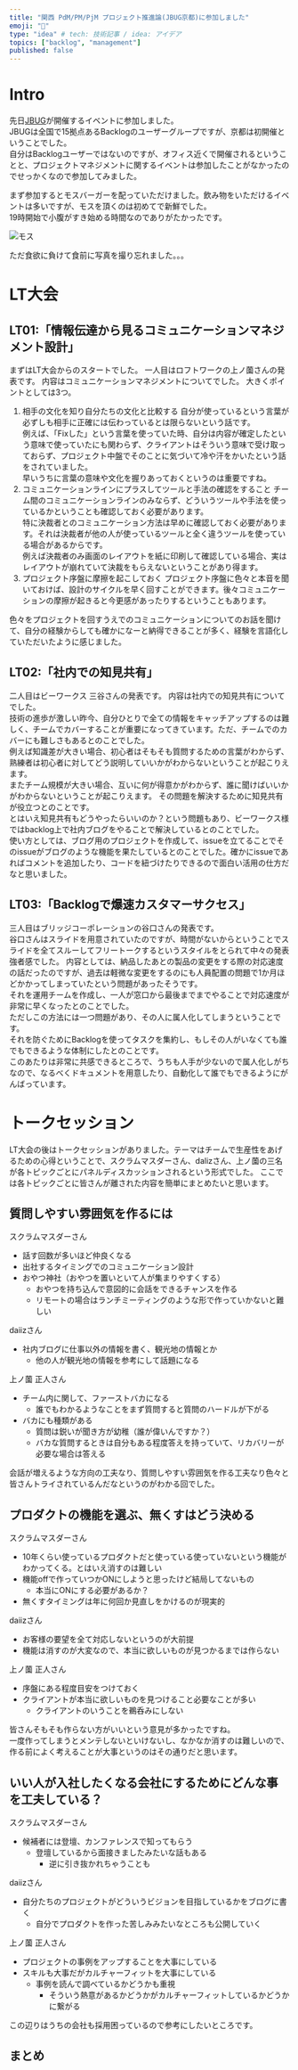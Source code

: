 ```yaml
---
title: "関西 PdM/PM/PjM プロジェクト推進論(JBUG京都)に参加しました"
emoji: "🐞"
type: "idea" # tech: 技術記事 / idea: アイデア
topics: ["backlog", "management"]
published: false
---
```


# Intro
先日[JBUG](https://jbug.connpass.com/)が開催するイベントに参加しました。  
JBUGは全国で15拠点あるBacklogのユーザーグループですが、京都は初開催ということでした。  
自分はBacklogユーザーではないのですが、オフィス近くで開催されるということと、プロジェクトマネジメントに関するイベントは参加したことがなかったのでせっかくなので参加してみました。  

まず参加するとモスバーガーを配っていただけました。飲み物をいただけるイベントは多いですが、モスを頂くのは初めてで新鮮でした。  
19時開始で小腹がすき始める時間なのでありがたかったです。

![モス](https://storage.googleapis.com/zenn-user-upload/f936a86fdffe-20231010.jpg)

ただ食欲に負けて食前に写真を撮り忘れました。。。

# LT大会
## LT01:「情報伝達から見るコミュニケーションマネジメント設計」
まずはLT大会からのスタートでした。
一人目はロフトワークの上ノ薗さんの発表です。
内容はコミュニケーションマネジメントについてでした。
大きくポイントとしては3つ。
1. 相手の文化を知り自分たちの文化と比較する
自分が使っているという言葉が必ずしも相手に正確には伝わっているとは限らないという話です。  
例えば、「Fixした」という言葉を使っていた時、自分は内容が確定したという意味で使っていたにも関わらず、クライアントはそういう意味で受け取っておらず、プロジェクト中盤でそのことに気づいて冷や汗をかいたという話をされていました。  
早いうちに言葉の意味や文化を握りあっておくというのは重要ですね。
2. コミュニケーションラインにプラスしてツールと手法の確認をすること
チーム間のコミュニケーションラインのみならず、どういうツールや手法を使っているかということも確認しておく必要があります。  
特に決裁者とのコミュニケーション方法は早めに確認しておく必要があります。それは決裁者が他の人が使っているツールと全く違うツールを使っている場合があるからです。  
例えば決裁者のみ画面のレイアウトを紙に印刷して確認している場合、実はレイアウトが崩れていて決裁をもらえないということがあり得ます。
3. プロジェクト序盤に摩擦を起こしておく
プロジェクト序盤に色々と本音を聞いておけば、設計のサイクルを早く回すことができます。後々コミュニケーションの摩擦が起きると今更感があったりするということもあります。

色々をプロジェクトを回すうえでのコミュニケーションについてのお話を聞けて、自分の経験からしても確かになーと納得できることが多く、経験を言語化していただいたように感じました。

## LT02:「社内での知見共有」
二人目はビーワークス 三谷さんの発表です。
内容は社内での知見共有についてでした。  
技術の進歩が激しい昨今、自分ひとりで全ての情報をキャッチアップするのは難しく、チームでカバーすることが重要になってきています。ただ、チームでのカバーにも難しさもあるとのことでした。  
例えば知識差が大きい場合、初心者はそもそも質問するための言葉がわからず、熟練者は初心者に対してどう説明していいかがわからないということが起こりえます。  
またチーム規模が大きい場合、互いに何が得意かがわからず、誰に聞けばいいかがわからないということが起こりえます。
その問題を解決するために知見共有が役立つとのことです。  
とはいえ知見共有もどうやったらいいのか？という問題もあり、ビーワークス様ではbacklog上で社内ブログをやることで解決しているとのことでした。  
使い方としては、ブログ用のプロジェクトを作成して、issueを立てることでそのissueがブログのような機能を果たしているとのことでした。確かにissueであればコメントを追加したり、コードを紐づけたりできるので面白い活用の仕方だなと思いました。

## LT03:「Backlogで爆速カスタマーサクセス」
三人目はブリッジコーポレーションの谷口さんの発表です。  
谷口さんはスライドを用意されていたのですが、時間がないからということでスライドを全てスルーしてフリートークするというスタイルをとられて中々の発表強者感でした。
内容としては、納品したあとの製品の変更をする際の対応速度の話だったのですが、過去は軽微な変更をするのにも人員配置の問題で1か月ほどかかってしまっていたという問題があったそうです。  
それを運用チームを作成し、一人が窓口から最後までまでやることで対応速度が非常に早くなったとのことでした。  
ただしこの方法には一つ問題があり、その人に属人化してしまうということです。  
それを防ぐためにBacklogを使ってタスクを集約し、もしその人がいなくても誰でもできるような体制にしたとのことです。  
このあたりは非常に共感できるところで、うちも人手が少ないので属人化しがちなので、なるべくドキュメントを用意したり、自動化して誰でもできるようにがんばっています。

# トークセッション
LT大会の後はトークセッションがありました。テーマはチームで生産性をあげるための心得ということで、スクラムマスダーさん、dalizさん、上ノ薗の三名が各トピックごとにパネルディスカッションされるという形式でした。
ここでは各トピックごとに皆さんが離された内容を簡単にまとめたいと思います。

## 質問しやすい雰囲気を作るには
スクラムマスダーさん
- 話す回数が多いほど仲良くなる
- 出社するタイミングでのコミュニケーション設計
- おやつ神社（おやつを置いといて人が集まりやすくする）
  - おやつを持ち込んで意図的に会話をできるチャンスを作る
  - リモートの場合はランチミーティングのような形で作っていかないと難しい

daiizさん
- 社内ブログに仕事以外の情報を書く、観光地の情報とか
  - 他の人が観光地の情報を参考にして話題になる

上ノ薗 正人さん
- チーム内に関して、ファーストバカになる
  - 誰でもわかるようなことをまず質問すると質問のハードルが下がる
- バカにも種類がある
  - 質問は鋭いが聞き方が幼稚（誰が偉いんですか？）
  - バカな質問するときは自分もある程度答えを持っていて、リカバリーが必要な場合は答える

会話が増えるような方向の工夫なり、質問しやすい雰囲気を作る工夫なり色々と皆さんトライされているんだなというのがわかる回でした。  


## プロダクトの機能を選ぶ、無くすはどう決める
スクラムマスダーさん
- 10年くらい使っているプロダクトだと使っている使っていないという機能がわかってくる。とはいえ消すのは難しい
- 機能offで作っていつかONにしようと思ったけど結局してないもの
  - 本当にONにする必要があるか？
- 無くすタイミングは年に何回か見直しをかけるのが現実的

daiizさん
- お客様の要望を全て対応しないというのが大前提
- 機能は消すのが大変なので、本当に欲しいものが見つかるまでは作らない

上ノ薗 正人さん
- 序盤にある程度目安をつけておく
- クライアントが本当に欲しいものを見つけること必要なことが多い
  - クライアントのいうことを鵜呑みにしない

皆さんそもそも作らない方がいいという意見が多かったですね。  
一度作ってしまうとメンテしないといけないし、なかなか消すのは難しいので、作る前によく考えることが大事というのはその通りだと思います。

## いい人が入社したくなる会社にするためにどんな事を工夫している？
スクラムマスダーさん
- 候補者には登壇、カンファレンスで知ってもらう
  - 登壇しているから面接きましたみたいな話もある
    - 逆に引き抜かれちゃうことも

daiizさん
- 自分たちのプロジェクトがどういうビジョンを目指しているかをブログに書く
  - 自分でプロダクトを作った苦しみみたいなところも公開していく

上ノ薗 正人さん
- プロジェクトの事例をアップすることを大事にしている
- スキルも大事だがカルチャーフィットを大事にしている
  - 事例を読んで調べているかどうかも重視
    - そういう熱意があるかどうかがカルチャーフィットしているかどうかに繋がる

この辺りはうちの会社も採用困っているので参考にしたいところです。  

## まとめ
